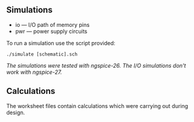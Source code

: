## Simulations
* io — I/O path of memory pins
* pwr — power supply circuits

To run a simulation use the script provided:  
```
./simulate [schematic].sch
```

*The simulations were tested with ngspice-26. The I/O simulations don't work with ngspice-27.*

## Calculations
The worksheet files contain calculations which were carrying out during design.
